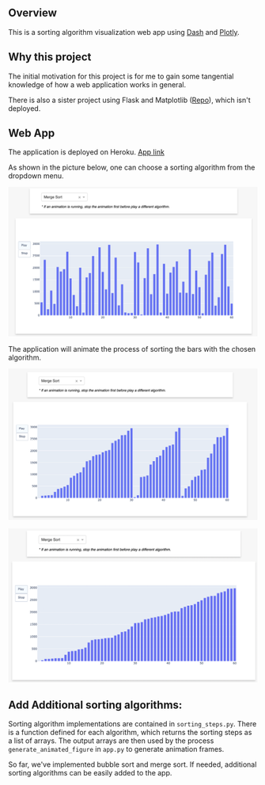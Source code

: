 

## Overview

This is a sorting algorithm visualization web app using [Dash](https://dash.plotly.com/introduction) and [Plotly](https://plotly.com/graphing-libraries/). 

## Why this project

The initial motivation for this project is for me to gain some tangential knowledge of how a web application works in general. 

There is also a sister project using Flask and Matplotlib ([Repo](https://github.com/yinghu-math/sorting_visual_matplotlib_flask)), which isn't deployed. 

## Web App

The application is deployed on Heroku. 
[App link](https://sorting-visualization-dash.herokuapp.com/)

As shown in the picture below, one can choose a sorting algorithm from the dropdown menu. 

![Application interface | 500](img/app_img.png)

The application will animate the process of sorting the bars with the chosen algorithm.  

![Merge Sort | 500](img/app_sorting.png)

![Sorted array | 500](img/sorted_array.png)

## Add Additional sorting algorithms: 

Sorting algorithm implementations are contained in `sorting_steps.py`.  There is a function defined for each algorithm, which returns the sorting steps as a list of arrays. The output arrays are then used by the process `generate_animated_figure` in `app.py` to generate animation frames. 

So far, we've implemented bubble sort and merge sort. If needed,  additional sorting algorithms can be easily added to the app. 
